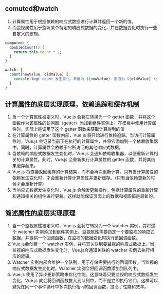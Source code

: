 ## comuted和watch
1. 计算属性用于根据依赖的响应式数据进行计算并返回一个新的值。
2. 而监视属性用于监听某个特定的响应式数据的变化，并在数据变化时执行一些自定义的逻辑。

```js
computed: {
  doubledCount() {
    return this.count * 2;
  }
}

watch: {
  count(newValue, oldValue) {
    console.log(`count 发生变化，新值为 ${newValue}，旧值为 ${oldValue}`);
  }
}

```

## 计算属性的底层实现原理，依赖追踪和缓存机制
1. 当一个计算属性被定义时，Vue.js 会将它转换为一个 getter 函数，并将这个函数作为该属性的访问器（getter）添加到组件实例上。在模板中使用计算属性时，实际上是调用了这个 getter 函数来获取计算得到的值
2. 在计算属性的 getter 函数内部，Vue.js 将开始进行依赖追踪。当访问计算属性时，Vue.js 会记录当前正在执行的计算属性，并将它添加到一个依赖收集器中。同时，计算属性会依赖于它所访问的其他响应式数据。
3. 当依赖的响应式数据发生变化时，Vue.js 会通知依赖收集器，以便重新计算相关的计算属性。此时，Vue.js 会重新执行计算属性的 getter 函数，并将其结果缓存起来。
4. Vue.js 将直接返回缓存的计算结果，而不会再次重新计算。只有当计算属性的依赖发生变化时，才会重新计算计算属性并更新缓存。（只有当依赖更新的时候才会重新计算）
5. 当响应式数据发生变化时，Vue.js 会触发更新操作，包括计算属性的重新计算和通知相关的组件进行更新。这样就能保证页面上的数据和视图都是最新的。

## 简述属性的底层实现原理
1. 当一个监视属性被定义时，Vue.js 会将它转换为一个 watcher 实例，并将这个 watcher 实例添加到组件实例上。监视属性需要指定一个要监视的响应式数据，并提供一个回调函数，在监视的数据变化时执行该回调函数。
2. Vue.js会创建一个 watcher 实例，并将其关联到要监视的响应式数据上。当监视的响应式数据发生变化时，Vue.js会通知关联的 watcher 实例去执行相应的逻辑。
3. Watcher 实例内部会维护一个队列，用于存储需要执行的回调函数。当监视的响应式数据发生变化时，Watcher 实例会将回调函数添加到队列中。
4. Vue.js 使用了异步更新策略来优化性能。这意味着只要监视的响应式数据发生变化，Vue.js 就会将回调函数推入到队列中，而不是立即执行它们。这样可以避免在同一个事件循环中多次执行相同的回调函数，提高了性能和效率。
